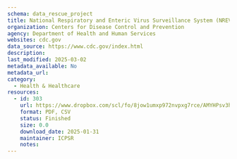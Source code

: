 ```yaml
---
schema: data_rescue_project 
title: National Respiratory and Enteric Virus Surveillance System (NREVSS) - RSV
organization: Centers for Disease Control and Prevention
agency: Department of Health and Human Services
websites: cdc.gov
data_source: https://www.cdc.gov/index.html
description: 
last_modified: 2025-03-02
metadata_available: No
metadata_url: 
category:
  - Health & Healthcare 
resources:
  - id: 303
    url: https://www.dropbox.com/scl/fo/8jow1umxp972nvpxg7rce/AMYHPsv3htFeVORblTiGECY?rlkey=iku9k9scj3jjf2x712qejko84&dl=0
    format: PDF, CSV
    status: Finished
    size: 0.0
    download_date: 2025-01-31
    maintainer: ICPSR
    notes: 
---
```

